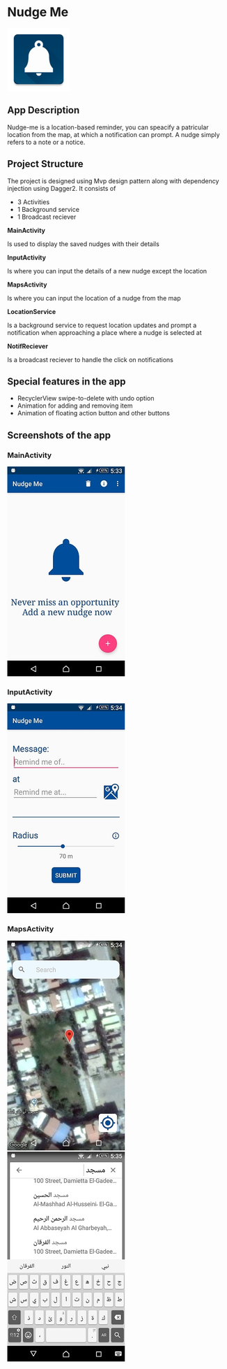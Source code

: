 # Nudge Me
![Alt text](/app/src/main/res/mipmap-xxhdpi/ic_launcher.png?raw=true "MainActivity")


## App Description
Nudge-me is a location-based reminder, you can speacify a patricular location from the map, at which a notification can prompt.
A nudge simply refers to a note or a notice.

## Project Structure
The project is designed using Mvp design pattern along with dependency injection using Dagger2.
It consists of
- 3 Activities
- 1 Background service
- 1 Broadcast reciever



**MainActivity**

Is used to display the saved nudges with their details

**InputActivity**

Is where you can input the details of a new nudge except the location

**MapsActivity**

Is where you can input the location of a nudge from the map

**LocationService**

Is a background service to request location updates and prompt a notification when approaching a place where a nudge is selected at

**NotifReciever**

Is a broadcast reciever to handle the click on notifications


## Special features in the app
- RecyclerView swipe-to-delete with undo option
- Animation for adding and removing item
- Animation of floating action button and other buttons

## Screenshots of the app

### MainActivity

![Alt text](/app/src/main/res/drawable/screen1.jpg?raw=true "MainActivity")


### InputActivity

![Alt text](/app/src/main/res/drawable/screen2.jpg?raw=true "InputActivity")

### MapsActivity

![Alt text](/app/src/main/res/drawable/screen3.jpg?raw=true "MapsActivity")
![Alt text](/app/src/main/res/drawable/screen4.jpg?raw=true "MapsActivity")

